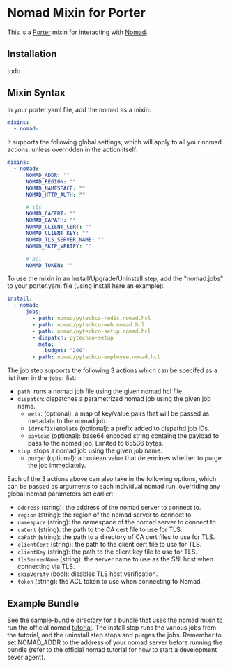 # Nomad Mixin for Porter

This is a [Porter](https://porter.sh) mixin for interacting with [Nomad](https://www.nomadproject.io/).

## Installation

todo

## Mixin Syntax

In your porter.yaml file, add the nomad as a mixin:

```yaml
mixins:
  - nomad:
```

It supports the following global settings, which will apply to all your nomad actions, unless overridden in the action
itself:

```yaml
mixins:
  - nomad:
      NOMAD_ADDR: ""
      NOMAD_REGION: ""
      NOMAD_NAMESPACE: ""
      NOMAD_HTTP_AUTH: ""

      # tls
      NOMAD_CACERT: ""
      NOMAD_CAPATH: ""
      NOMAD_CLIENT_CERT: ""
      NOMAD_CLIENT_KEY: ""
      NOMAD_TLS_SERVER_NAME: ""
      NOMAD_SKIP_VERIFY: ""

      # acl
      NOMAD_TOKEN: ""
```

To use the mixin in an Install/Upgrade/Uninstall step, add the "nomad:jobs" to your porter.yaml file (using install here
an example):

```yaml
install:
  - nomad:
      jobs:
        - path: nomad/pytechco-redis.nomad.hcl
        - path: nomad/pytechco-web.nomad.hcl
        - path: nomad/pytechco-setup.nomad.hcl
        - dispatch: pytechco-setup
          meta:
            budget: "200"
        - path: nomad/pytechco-employee.nomad.hcl
```

The job step supports the following 3 actions which can be specifed as a list item in the `jobs:` list:

- `path`: runs a nomad job file using the given nomad hcl file.
- `dispatch`: dispatches a parametrized nomad job using the given job name.
    - `meta`: (optional): a map of key/value pairs that will be passed as metadata to the nomad job.
    - `idPrefixTemplate` (optional): a prefix added to dispathd job IDs.
    - `payload` (optional): base64 encoded string containg the payload to pass to the nomad job. Limited to 65536 bytes.
- `stop`: stops a nomad job using the given job name.
    - `purge`: (optional): a boolean value that determines whether to purge the job immediately.

Each of the 3 actions above can also take in the following options, which can be passed as arguments to each individual
nomad run, overriding any global nomad parameters set earlier:

- `address` (string): the address of the nomad server to connect to.
- `region` (string): the region of the nomad server to connect to.
- `namespace` (string): the namespace of the nomad server to connect to.
- `caCert` (string): the path to the CA cert file to use for TLS.
- `caPath` (string): the path to a directory of CA cert files to use for TLS.
- `clientCert` (string): the path to the client cert file to use for TLS.
- `clientKey` (string): the path to the client key file to use for TLS.
- `tlsServerName` (string): the server name to use as the SNI host when connecting via TLS.
- `skipVerify` (bool): disables TLS host verification.
- `token` (string): the ACL token to use when connecting to Nomad.

## Example Bundle

See the [sample-bundle](./sample-bundle) directory for a bundle that uses the nomad mixin to run the official
nomad [tutorial](https://developer.hashicorp.com/nomad/tutorials/get-started/gs-deploy-job).
The install step runs the various jobs from the tutorial, and the uninstall step stops and purges the jobs. Remember to
set NOMAD_ADDR to the address of your nomad server before running the bundle (refer to the official nomad tutorial for 
how to start a development sever agent).

